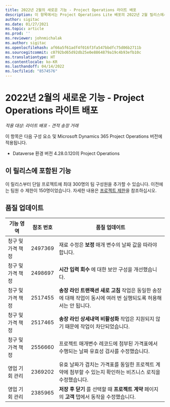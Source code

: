 ```yaml
---
title: 2022년 2월의 새로운 기능 - Project Operations 라이트 배포
description: 이 항목에서는 Project Operations Lite 배포의 2022년 2월 릴리스에서 사용할 수 있는 품질 업데이트에 대한 정보를 제공합니다.
author: sigitac
ms.date: 01/27/2021
ms.topic: article
ms.prod: ''
ms.reviewer: johnmichalak
ms.author: sigitac
ms.openlocfilehash: af66a5f61adf4f016f3fa547bbdfc75d06b2711b
ms.sourcegitcommit: c0792bd65d92db25e0e8864879a19c4b93efb10c
ms.translationtype: HT
ms.contentlocale: ko-KR
ms.lasthandoff: 04/14/2022
ms.locfileid: "8574576"
---
```

# <a name="whats-new-february-2022---project-operations-lite-deployment"></a>2022년 2월의 새로운 기능 - Project Operations 라이트 배포

_적용 대상: 라이트 배포 - 견적 송장 거래_

이 항목은 다음 구성 요소 및 Microsoft Dynamics 365 Project Operations 버전에 적용됩니다.

- Dataverse 환경 버전 4.28.0.120의 Project Operations

## <a name="features-included-in-this-release"></a>이 릴리스에 포함된 기능

이 릴리스부터 단일 프로젝트에 최대 300명의 팀 구성원을 추가할 수 있습니다. 이전에는 팀원 수 제한이 150명이었습니다. 자세한 내용은 [프로젝트 제한](../../project-management/create-wbs.md#project-limitations)을 참조하십시오.

## <a name="quality-updates"></a>품질 업데이트

| 기능 영역 | 참조 번호 | 품질 업데이트 |
| --- | --- | --- |
| 청구 및 가격 책정 | 2497369 | 재료 수정은 **보정** 매개 변수의 날짜 값을 따라야 합니다. |
| 청구 및 가격 책정 | 2498697 | **시간 입력 회수** 에 대한 보안 구성을 개선했습니다. |
| 청구 및 가격 책정 | 2517455 | **송장 라인 트랜잭션 새로 고침** 작업은 동일한 송장에 대해 작업이 동시에 여러 번 실행되도록 허용해서는 안 됩니다. |
| 청구 및 가격 책정 | 2517465 | **송장 라인 상세내역 비활성화** 작업은 지원되지 않기 때문에 작업이 차단되었습니다. |
| 청구 및 가격 책정 | 2556660 | 프로젝트 매개변수 레코드에 첨부된 가격표에서 수행되는 날짜 유효성 검사를 수정했습니다. |
| 영업 기회 관리 | 2369202 | 유효 날짜가 겹치는 가격표를 동일한 프로젝트 계약에 첨부할 수 있는지 확인하는 비즈니스 로직을 수정했습니다. |
| 영업 기회 관리 | 2385965 | **저장 후 닫기** 를 선택할 때 **프로젝트 계약** 페이지의 **고객** 탭에서 동작을 수정했습니다. |
